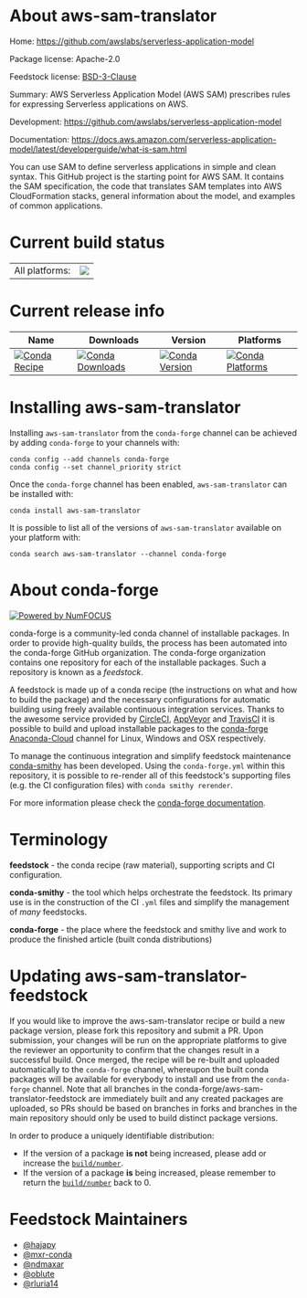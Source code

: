 About aws-sam-translator
========================

Home: https://github.com/awslabs/serverless-application-model

Package license: Apache-2.0

Feedstock license: [BSD-3-Clause](https://github.com/conda-forge/aws-sam-translator-feedstock/blob/master/LICENSE.txt)

Summary: AWS Serverless Application Model (AWS SAM) prescribes rules for expressing Serverless applications on AWS.

Development: https://github.com/awslabs/serverless-application-model

Documentation: https://docs.aws.amazon.com/serverless-application-model/latest/developerguide/what-is-sam.html

You can use SAM to define serverless applications in simple and clean syntax.
This GitHub project is the starting point for AWS SAM.
It contains the SAM specification, the code that translates SAM templates into
AWS CloudFormation stacks, general information about the model, and examples of common applications.


Current build status
====================


<table><tr><td>All platforms:</td>
    <td>
      <a href="https://dev.azure.com/conda-forge/feedstock-builds/_build/latest?definitionId=6691&branchName=master">
        <img src="https://dev.azure.com/conda-forge/feedstock-builds/_apis/build/status/aws-sam-translator-feedstock?branchName=master">
      </a>
    </td>
  </tr>
</table>

Current release info
====================

| Name | Downloads | Version | Platforms |
| --- | --- | --- | --- |
| [![Conda Recipe](https://img.shields.io/badge/recipe-aws--sam--translator-green.svg)](https://anaconda.org/conda-forge/aws-sam-translator) | [![Conda Downloads](https://img.shields.io/conda/dn/conda-forge/aws-sam-translator.svg)](https://anaconda.org/conda-forge/aws-sam-translator) | [![Conda Version](https://img.shields.io/conda/vn/conda-forge/aws-sam-translator.svg)](https://anaconda.org/conda-forge/aws-sam-translator) | [![Conda Platforms](https://img.shields.io/conda/pn/conda-forge/aws-sam-translator.svg)](https://anaconda.org/conda-forge/aws-sam-translator) |

Installing aws-sam-translator
=============================

Installing `aws-sam-translator` from the `conda-forge` channel can be achieved by adding `conda-forge` to your channels with:

```
conda config --add channels conda-forge
conda config --set channel_priority strict
```

Once the `conda-forge` channel has been enabled, `aws-sam-translator` can be installed with:

```
conda install aws-sam-translator
```

It is possible to list all of the versions of `aws-sam-translator` available on your platform with:

```
conda search aws-sam-translator --channel conda-forge
```


About conda-forge
=================

[![Powered by NumFOCUS](https://img.shields.io/badge/powered%20by-NumFOCUS-orange.svg?style=flat&colorA=E1523D&colorB=007D8A)](http://numfocus.org)

conda-forge is a community-led conda channel of installable packages.
In order to provide high-quality builds, the process has been automated into the
conda-forge GitHub organization. The conda-forge organization contains one repository
for each of the installable packages. Such a repository is known as a *feedstock*.

A feedstock is made up of a conda recipe (the instructions on what and how to build
the package) and the necessary configurations for automatic building using freely
available continuous integration services. Thanks to the awesome service provided by
[CircleCI](https://circleci.com/), [AppVeyor](https://www.appveyor.com/)
and [TravisCI](https://travis-ci.com/) it is possible to build and upload installable
packages to the [conda-forge](https://anaconda.org/conda-forge)
[Anaconda-Cloud](https://anaconda.org/) channel for Linux, Windows and OSX respectively.

To manage the continuous integration and simplify feedstock maintenance
[conda-smithy](https://github.com/conda-forge/conda-smithy) has been developed.
Using the ``conda-forge.yml`` within this repository, it is possible to re-render all of
this feedstock's supporting files (e.g. the CI configuration files) with ``conda smithy rerender``.

For more information please check the [conda-forge documentation](https://conda-forge.org/docs/).

Terminology
===========

**feedstock** - the conda recipe (raw material), supporting scripts and CI configuration.

**conda-smithy** - the tool which helps orchestrate the feedstock.
                   Its primary use is in the construction of the CI ``.yml`` files
                   and simplify the management of *many* feedstocks.

**conda-forge** - the place where the feedstock and smithy live and work to
                  produce the finished article (built conda distributions)


Updating aws-sam-translator-feedstock
=====================================

If you would like to improve the aws-sam-translator recipe or build a new
package version, please fork this repository and submit a PR. Upon submission,
your changes will be run on the appropriate platforms to give the reviewer an
opportunity to confirm that the changes result in a successful build. Once
merged, the recipe will be re-built and uploaded automatically to the
`conda-forge` channel, whereupon the built conda packages will be available for
everybody to install and use from the `conda-forge` channel.
Note that all branches in the conda-forge/aws-sam-translator-feedstock are
immediately built and any created packages are uploaded, so PRs should be based
on branches in forks and branches in the main repository should only be used to
build distinct package versions.

In order to produce a uniquely identifiable distribution:
 * If the version of a package **is not** being increased, please add or increase
   the [``build/number``](https://docs.conda.io/projects/conda-build/en/latest/resources/define-metadata.html#build-number-and-string).
 * If the version of a package **is** being increased, please remember to return
   the [``build/number``](https://docs.conda.io/projects/conda-build/en/latest/resources/define-metadata.html#build-number-and-string)
   back to 0.

Feedstock Maintainers
=====================

* [@hajapy](https://github.com/hajapy/)
* [@mxr-conda](https://github.com/mxr-conda/)
* [@ndmaxar](https://github.com/ndmaxar/)
* [@oblute](https://github.com/oblute/)
* [@rluria14](https://github.com/rluria14/)

